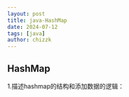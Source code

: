 ```yaml
---
layout: post
title: java-HashMap
date: 2024-07-12
tags: [java]
author: chizzk
---
```


## HashMap
1.描述hashmap的结构和添加数据的逻辑：


